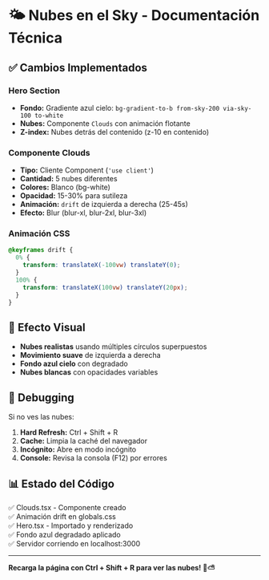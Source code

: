 # 🌤️ Nubes en el Sky - Documentación Técnica

## ✅ Cambios Implementados

### Hero Section
- **Fondo:** Gradiente azul cielo: `bg-gradient-to-b from-sky-200 via-sky-100 to-white`
- **Nubes:** Componente `Clouds` con animación flotante
- **Z-index:** Nubes detrás del contenido (z-10 en contenido)

### Componente Clouds
- **Tipo:** Cliente Component (`'use client'`)
- **Cantidad:** 5 nubes diferentes
- **Colores:** Blanco (bg-white)
- **Opacidad:** 15-30% para sutileza
- **Animación:** `drift` de izquierda a derecha (25-45s)
- **Efecto:** Blur (blur-xl, blur-2xl, blur-3xl)

### Animación CSS
```css
@keyframes drift {
  0% {
    transform: translateX(-100vw) translateY(0);
  }
  100% {
    transform: translateX(100vw) translateY(20px);
  }
}
```

## 🎨 Efecto Visual

- **Nubes realistas** usando múltiples círculos superpuestos
- **Movimiento suave** de izquierda a derecha
- **Fondo azul cielo** con degradado
- **Nubes blancas** con opacidades variables

## 🔧 Debugging

Si no ves las nubes:

1. **Hard Refresh:** Ctrl + Shift + R
2. **Cache:** Limpia la caché del navegador
3. **Incógnito:** Abre en modo incógnito
4. **Console:** Revisa la consola (F12) por errores

## 📊 Estado del Código

✅ Clouds.tsx - Componente creado  
✅ Animación drift en globals.css  
✅ Hero.tsx - Importado y renderizado  
✅ Fondo azul degradado aplicado  
✅ Servidor corriendo en localhost:3000  

---

**Recarga la página con Ctrl + Shift + R para ver las nubes! 🐑⛅**

